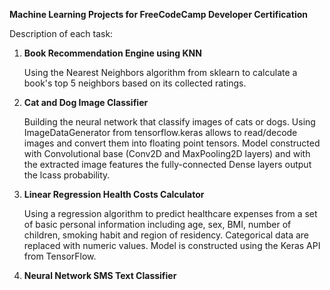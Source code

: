 __Machine Learning Projects for FreeCodeCamp Developer Certification__

Description of each task:
1. __Book Recommendation Engine using KNN__
     
     Using the Nearest Neighbors algorithm from sklearn to calculate a book's top 5 neighbors based on its collected ratings.
   
2. __Cat and Dog Image Classifier__

     Building the neural network that classify images of cats or dogs. Using ImageDataGenerator from tensorflow.keras allows to read/decode images and convert them into floating point tensors. Model constructed with Convolutional base (Conv2D and MaxPooling2D layers) and with the extracted image features the fully-connected Dense layers output the lcass probability. 
   
3. __Linear Regression Health Costs Calculator__
   
   Using a regression algorithm to predict healthcare expenses from a set of basic personal information including age, sex, BMI, number of children, smoking habit and region of residency. Categorical data are replaced with numeric values. Model is constructed using the Keras API from TensorFlow.  

4. __Neural Network SMS Text Classifier__
